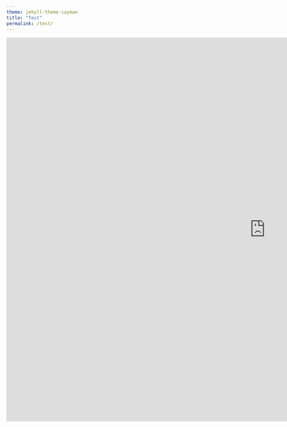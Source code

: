 ```yaml
---
theme: jekyll-theme-cayman
title: "Test"
permalink: /test/
---
```


<iframe id="igraph" align="left" scrolling="yes" style="border:none;" seamless="seamless" src="https://zecellomaster.github.io/tprdatarepo/SeasonTable.html" height="1000" width="1350"></iframe>
